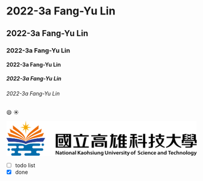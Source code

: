 # 2022-3a Fang-Yu Lin
## 2022-3a Fang-Yu Lin
### 2022-3a Fang-Yu Lin
#### 2022-3a Fang-Yu Lin
##### 2022-3a Fang-Yu Lin
###### 2022-3a Fang-Yu Lin

:smile: :sunny:

![nkust](nkust.png "nkust")

- [ ] todo list
- [x] done
